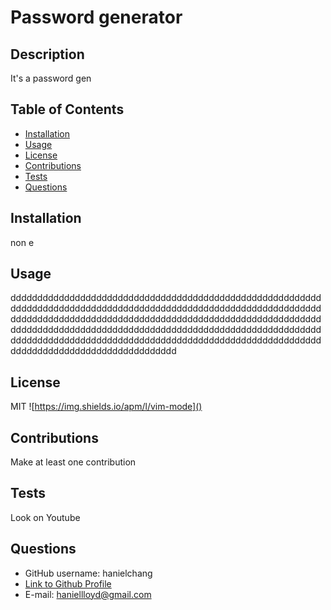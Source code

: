 
# Password generator

## Description
It's a password gen

## Table of Contents

* [Installation](#installation)
* [Usage](#usage)
* [License](#license)
* [Contributions](#contributions)
* [Tests](#tests)
* [Questions](#questions)

## Installation
non e

## Usage
ddddddddddddddddddddddddddddddddddddddddddddddddddddddddddddddddddddddddddddddddddddddddddddddddddddddddddddddddddddddddddddddddddddddddddddddddddddddddddddddddddddddddddddddddddddddddddddddddddddddddddddddddddddddddddddddddddddddddddddddddddddddddddddddddddddddddddddddddddddddddddddddddddddddddddddddddddddddddddddddddd

## License
MIT
![https://img.shields.io/apm/l/vim-mode]()

## Contributions
Make at least one contribution

## Tests
Look on Youtube

## Questions
* GitHub username: hanielchang
* [Link to Github Profile](https://github.com/hanielchang)
* E-mail: haniellloyd@gmail.com
    